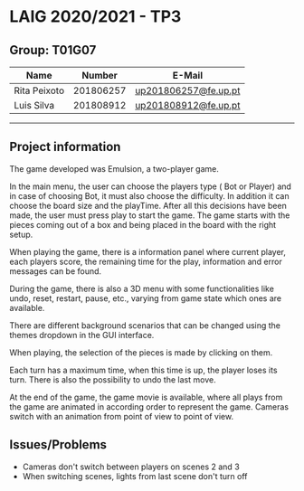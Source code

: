 # LAIG 2020/2021 - TP3

## Group: T01G07

| Name             | Number    | E-Mail              |
| ---------------- | --------- | --------------------|
| Rita Peixoto     | 201806257 | up201806257@fe.up.pt|
| Luis Silva       | 201808912 | up201808912@fe.up.pt|


----

## Project information

The game  developed was Emulsion, a two-player game. 

In the main menu, the user can choose the players type ( Bot or Player) and in case of choosing Bot, it must also choose the difficulty. In addition it can choose the board size and the playTime. After all this decisions have been made, the user must press play to start the game.
The game starts with the pieces coming out of a box and being placed in the board with the right setup.

When playing the game, there is a information panel where current player, each players score, the remaining time for the play, information and error messages can be found.

During the game, there is also a 3D menu with some functionalities like undo, reset, restart, pause, etc., varying from game state which ones are available.

There are different background scenarios that can be changed using the themes dropdown in the GUI interface.

When playing, the selection of the pieces is made by clicking on them.

Each turn has a maximum time, when this time is up, the player loses its turn.
There is also the possibility to undo the last move.

At the end of the game, the game movie is available, where all plays from the game are animated in according order to represent the game.
Cameras switch with an animation from point of view to point of view.

## Issues/Problems

- Cameras don't switch between players on scenes 2 and 3 
- When switching scenes, lights from last scene don't turn off


